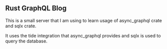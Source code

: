 ## Rust GraphQL Blog

This is a small server that I am using to learn usage of async_graphql crate and sqlx crate.

It uses the tide integration that async_graphql provides and sqlx is used to query the database.

